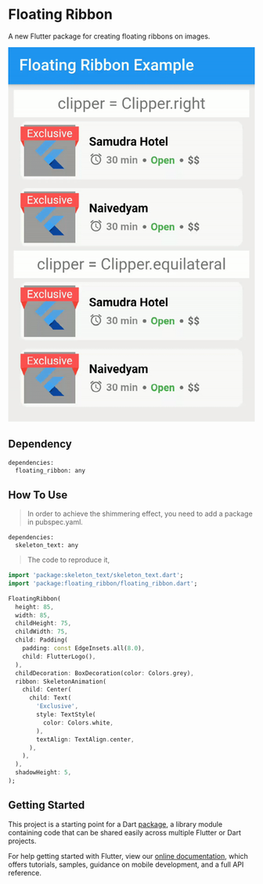 # Floating Ribbon

A new Flutter package for creating floating ribbons on images.

<p>
    <img src="https://github.com/101Loop/Floating-Ribbon/blob/master/example.gif?raw=true"/>
</p>

## Dependency
```
dependencies:
  floating_ribbon: any
```

## How To Use

> In order to achieve the shimmering effect, you need to add a package in pubspec.yaml.

```
dependencies:
  skeleton_text: any
```

> The code to reproduce it,

```dart
import 'package:skeleton_text/skeleton_text.dart';
import 'package:floating_ribbon/floating_ribbon.dart';
```

```dart
FloatingRibbon(
  height: 85,
  width: 85,
  childHeight: 75,
  childWidth: 75,
  child: Padding(
    padding: const EdgeInsets.all(8.0),
    child: FlutterLogo(),
  ),
  childDecoration: BoxDecoration(color: Colors.grey),
  ribbon: SkeletonAnimation(
    child: Center(
      child: Text(
        'Exclusive',
        style: TextStyle(
          color: Colors.white,
        ),
        textAlign: TextAlign.center,
      ),
    ),
  ),
  shadowHeight: 5,
);

```

## Getting Started

This project is a starting point for a Dart
[package](https://flutter.dev/developing-packages/),
a library module containing code that can be shared easily across
multiple Flutter or Dart projects.

For help getting started with Flutter, view our 
[online documentation](https://flutter.dev/docs), which offers tutorials, 
samples, guidance on mobile development, and a full API reference.
